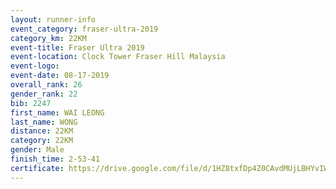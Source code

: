 ```yaml
---
layout: runner-info 
event_category: fraser-ultra-2019 
category_km: 22KM 
event-title: Fraser Ultra 2019 
event-location: Clock Tower Fraser Hill Malaysia 
event-logo: 
event-date: 08-17-2019 
overall_rank: 26
gender_rank: 22
bib: 2247
first_name: WAI LEONG
last_name: WONG
distance: 22KM
category: 22KM
gender: Male
finish_time: 2-53-41
certificate: https://drive.google.com/file/d/1HZ8txfDp4Z0CAvdMUjLBHYvIWTtMLkuh/view?usp=sharing
---
```

